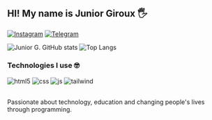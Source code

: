 ## HI! My name is Junior Giroux 🖐️

[![Instagram](https://img.shields.io/badge/Instagram-E4405F?style=for-the-badge&logo=instagram&logoColor=white)](https://instagram.com/sujeitoprogramador)
[![Telegram](https://img.shields.io/badge/Telegram-2CA5E0?style=for-the-badge&logo=telegram&logoColor=white)](https://t.me/juniorgirouxdev)

![Junior G. GitHub stats](https://github-readme-stats-git-masterrstaa-rickstaa.vercel.app/api?juniorgirouxdev=tws)
![Top Langs](https://github-readme-stats.vercel.app/api/top-langs/?username=juniorgirouxdev&hide_progress=true)

### Technologies I use 🤓

<div style="display: inline_block">
  <img align="center" alt="html5" src="https://img.shields.io/badge/HTML5-E34F26?style=for-the-badge&logo=html5&logoColor=white" />
  <img align="center" alt="css" src="https://img.shields.io/badge/CSS3-1572B6?style=for-the-badge&logo=css3&logoColor=white" />
  <img align="center" alt="js" src="https://img.shields.io/badge/JavaScript-F7DF1E?style=for-the-badge&logo=javascript&logoColor=black" />
   <img align="center" alt="tailwind" src="https://img.shields.io/badge/Tailwind_CSS-38B2AC?style=for-the-badge&logo=tailwind-css&logoColor=white" />
</div><br/>

Passionate about technology, education and changing people's lives through programming.
